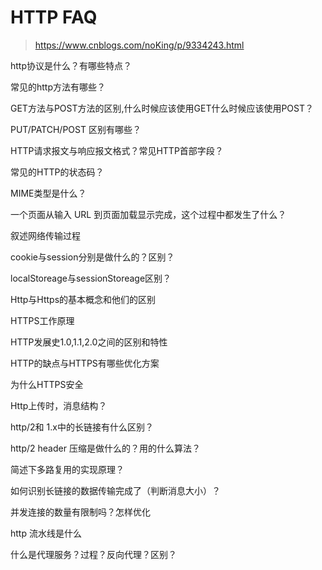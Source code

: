 # HTTP FAQ

> https://www.cnblogs.com/noKing/p/9334243.html

http协议是什么？有哪些特点？

常见的http方法有哪些？

GET方法与POST方法的区别,什么时候应该使用GET什么时候应该使用POST？

PUT/PATCH/POST 区别有哪些？

HTTP请求报文与响应报文格式？常见HTTP首部字段？

常见的HTTP的状态码？

MIME类型是什么？

一个页面从输入 URL 到页面加载显示完成，这个过程中都发生了什么？

叙述网络传输过程

cookie与session分别是做什么的？区别？

localStoreage与sessionStoreage区别？

Http与Https的基本概念和他们的区别

HTTPS工作原理

HTTP发展史1.0,1.1,2.0之间的区别和特性

HTTP的缺点与HTTPS有哪些优化方案

为什么HTTPS安全

Http上传时，消息结构？

http/2和 1.x中的长链接有什么区别？

http/2 header 压缩是做什么的？用的什么算法？

简述下多路复用的实现原理？

如何识别长链接的数据传输完成了（判断消息大小）？

并发连接的数量有限制吗？怎样优化

http 流水线是什么

什么是代理服务？过程？反向代理？区别？

